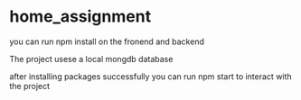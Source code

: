 # home_assignment

you can run npm install on the fronend and backend

The project usese a local mongdb database

after installing packages successfully you can run npm start to interact with the project
